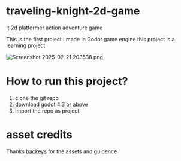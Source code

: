 # traveling-knight-2d-game
it 2d platformer action adventure game

This is the first project I made in Godot game engine this project is a learning project

![Screenshot 2025-02-21 203538.png](attachment:dfe89df0-edf1-4b55-a85f-da540c907901:Screenshot_2025-02-21_203538.png)

# How to run this project?

1. clone the git repo
2. download godot 4.3 or above
3. import the repo as project

# asset credits

Thanks [backeys](https://www.youtube.com/channel/UCYbK_tjZ2OrIZFBvU6CCMiA) for the assets and guidence